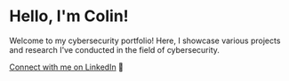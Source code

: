 # Hello, I'm Colin!

Welcome to my cybersecurity portfolio! Here, I showcase various projects and research I've conducted in the field of cybersecurity. 

[Connect with me on LinkedIn](https://www.linkedin.com/in/cmo2901/) 🔗
